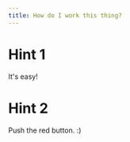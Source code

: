 ```yaml
---
title: How do I work this thing?
---
```

# Hint 1
It's easy!

# Hint 2
Push the red button. :)

